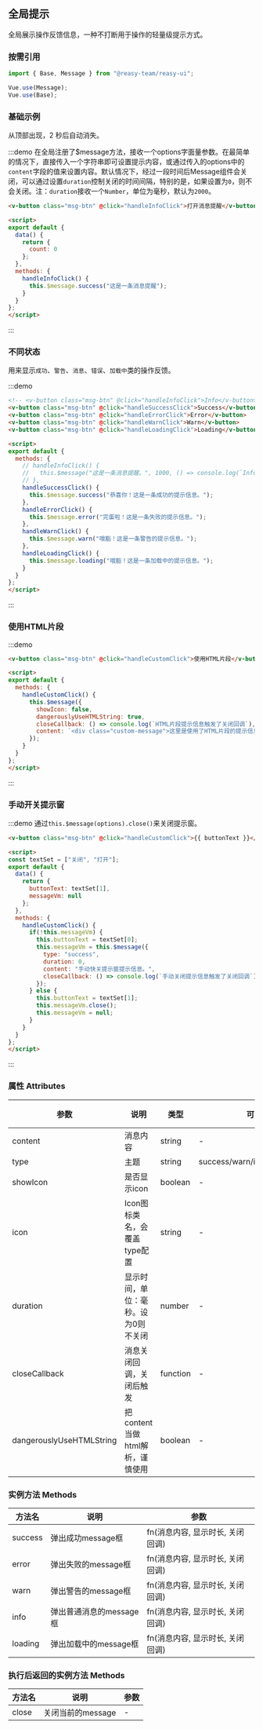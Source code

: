## 全局提示

全局展示操作反馈信息，一种不打断用于操作的轻量级提示方式。

### 按需引用

```js
import { Base, Message } from "@reasy-team/reasy-ui";

Vue.use(Message);
Vue.use(Base);
```

### 基础示例

从顶部出现，2 秒后自动消失。

:::demo 在全局注册了$message方法，接收一个options字面量参数。在最简单的情况下，直接传入一个字符串即可设置提示内容，或通过传入的options中的`content`字段的值来设置内容。默认情况下，经过一段时间后Message组件会关闭，可以通过设置`duration`控制关闭的时间间隔，特别的是，如果设置为`0`，则不会关闭。注：`duration`接收一个`Number`，单位为毫秒，默认为`2000`。

```html
<v-button class="msg-btn" @click="handleInfoClick">打开消息提醒</v-button>

<script>
export default {
  data() {
    return {
      count: 0
    };
  },
  methods: {
    handleInfoClick() {
      this.$message.success("这是一条消息提醒");
    }
  }
};
</script>
```

:::



### 不同状态

用来显示`成功`、`警告`、`消息`、`错误`、`加载中`类的操作反馈。

:::demo

```html
<!-- <v-button class="msg-btn" @click="handleInfoClick">Info</v-button> -->
<v-button class="msg-btn" @click="handleSuccessClick">Success</v-button>
<v-button class="msg-btn" @click="handleErrorClick">Error</v-button>
<v-button class="msg-btn" @click="handleWarnClick">Warn</v-button>
<v-button class="msg-btn" @click="handleLoadingClick">Loading</v-button>

<script>
export default {
  methods: {
    // handleInfoClick() {
    //   this.$message("这是一条消息提醒。", 1000, () => console.log(`Info配置并触发了关闭回调`));
    // },
    handleSuccessClick() {
      this.$message.success("恭喜你！这是一条成功的提示信息。");
    },
    handleErrorClick() {
      this.$message.error("完蛋啦！这是一条失败的提示信息。");
    },
    handleWarnClick() {
      this.$message.warn("哦豁！这是一条警告的提示信息。");
    },
    handleLoadingClick() {
      this.$message.loading("哦豁！这是一条加载中的提示信息。");
    }
  }
};
</script>
```

:::



### 使用HTML片段

:::demo

```html
<v-button class="msg-btn" @click="handleCustomClick">使用HTML片段</v-button>

<script>
export default {
  methods: {
    handleCustomClick() {
      this.$message({
        showIcon: false,
        dangerouslyUseHTMLString: true,
        closeCallback: () => console.log(`HTML片段提示信息触发了关闭回调`),
        content: `<div class="custom-message">这里是使用了HTML片段的提示信息内容</div>`
      });
    }
  }
};
</script>
```

:::



### 手动开关提示窗

:::demo 通过`this.$message(options).close()`来关闭提示窗。

```html
<v-button class="msg-btn" @click="handleCustomClick">{{ buttonText }}</v-button>

<script>
const textSet = ["关闭", "打开"];
export default {
  data() {
    return {
      buttonText: textSet[1],
      messageVm: null
    };
  },
  methods: {
    handleCustomClick() {
      if(!this.messageVm) {
        this.buttonText = textSet[0];
        this.messageVm = this.$message({
          type: "success",
          duration: 0,
          content: "手动快关提示窗提示信息。",
          closeCallback: () => console.log(`手动关闭提示信息触发了关闭回调`)
        });
      } else {
        this.buttonText = textSet[1];
        this.messageVm.close();
        this.messageVm = null;
      }
    }
  }
};
</script>
```

:::





### 属性 Attributes

| 参数                     | 说明                                | 类型     | 可选值                          | 默认值   |
| ------------------------ | ----------------------------------- | -------- | ------------------------------- | -------- |
| content                  | 消息内容                            | string   | -                               | -        |
| type                     | 主题                                | string   | success/warn/info/error/loading | info     |
| showIcon                 | 是否显示icon                        | boolean  | -                               | true     |
| icon                     | Icon图标类名，会覆盖type配置        | string   | -                               | -        |
| duration                 | 显示时间，单位：毫秒。设为0则不关闭 | number   | -                               | 2000     |
| closeCallback            | 消息关闭回调，关闭后触发            | function | -                               | () => {} |
| dangerouslyUseHTMLString | 把content当做html解析，谨慎使用     | boolean  | -                               | false    |


### 实例方法 Methods

| 方法名  | 说明                    | 参数                             |
| ------- | ----------------------- | -------------------------------- |
| success | 弹出成功message框       | fn(消息内容, 显示时长, 关闭回调) |
| error   | 弹出失败的message框     | fn(消息内容, 显示时长, 关闭回调) |
| warn    | 弹出警告的message框     | fn(消息内容, 显示时长, 关闭回调) |
| info    | 弹出普通消息的message框 | fn(消息内容, 显示时长, 关闭回调) |
| loading | 弹出加载中的message框   | fn(消息内容, 显示时长, 关闭回调) |


### 执行后返回的实例方法 Methods

| 方法名 | 说明              | 参数 |
| ------ | ----------------- | ---- |
| close  | 关闭当前的message | -    |